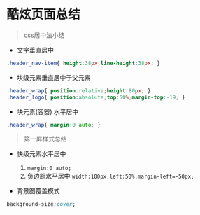 # 酷炫页面总结

> css居中法小结  

* 文字垂直居中 

```css
.header_nav-item{ height:38px;line-height:38px; }
```
* 块级元素垂直居中于父元素

```css
.header_wrap{ position:relative;height:80px; }
.header_logo{ position:absolute;top:50%;margin-top:-19;	}
```

* 块元素(容器) 水平居中

```css
.header_wrap{ margin:0 auto; }
```
>第一屏样式总结  

* 快级元素水平居中
	1. `margin:0 auto;`
	2. 负边距水平居中 `width:100px;left:50%;margin-left=-50px;`

* 背景图覆盖模式

```css
background-size:cover;
```
